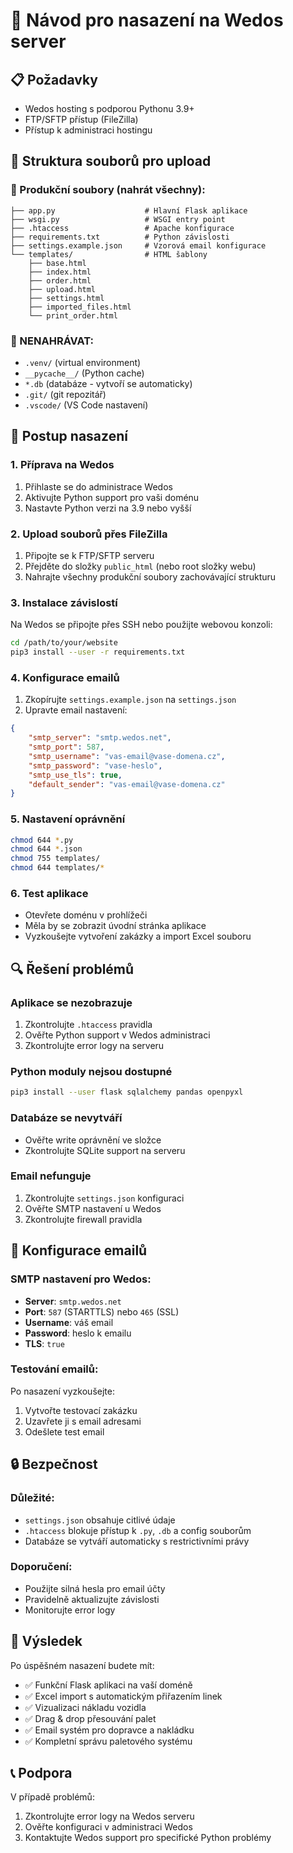 # 🚀 Návod pro nasazení na Wedos server

## 📋 Požadavky
- Wedos hosting s podporou Pythonu 3.9+
- FTP/SFTP přístup (FileZilla)
- Přístup k administraci hostingu

## 📁 Struktura souborů pro upload

### 🔧 Produkční soubory (nahrát všechny):
```
├── app.py                    # Hlavní Flask aplikace
├── wsgi.py                   # WSGI entry point
├── .htaccess                 # Apache konfigurace
├── requirements.txt          # Python závislosti
├── settings.example.json     # Vzorová email konfigurace
└── templates/                # HTML šablony
    ├── base.html
    ├── index.html
    ├── order.html
    ├── upload.html
    ├── settings.html
    ├── imported_files.html
    └── print_order.html
```

### 🚫 NENAHRÁVAT:
- `.venv/` (virtual environment)
- `__pycache__/` (Python cache)
- `*.db` (databáze - vytvoří se automaticky)
- `.git/` (git repozitář)
- `.vscode/` (VS Code nastavení)

## 🔧 Postup nasazení

### 1. Příprava na Wedos
1. Přihlaste se do administrace Wedos
2. Aktivujte Python support pro vaši doménu
3. Nastavte Python verzi na 3.9 nebo vyšší

### 2. Upload souborů přes FileZilla
1. Připojte se k FTP/SFTP serveru
2. Přejděte do složky `public_html` (nebo root složky webu)
3. Nahrajte všechny produkční soubory zachovávající strukturu

### 3. Instalace závislostí
Na Wedos se připojte přes SSH nebo použijte webovou konzoli:
```bash
cd /path/to/your/website
pip3 install --user -r requirements.txt
```

### 4. Konfigurace emailů
1. Zkopírujte `settings.example.json` na `settings.json`
2. Upravte email nastavení:
```json
{
    "smtp_server": "smtp.wedos.net",
    "smtp_port": 587,
    "smtp_username": "vas-email@vase-domena.cz",
    "smtp_password": "vase-heslo",
    "smtp_use_tls": true,
    "default_sender": "vas-email@vase-domena.cz"
}
```

### 5. Nastavení oprávnění
```bash
chmod 644 *.py
chmod 644 *.json
chmod 755 templates/
chmod 644 templates/*
```

### 6. Test aplikace
- Otevřete doménu v prohlížeči
- Měla by se zobrazit úvodní stránka aplikace
- Vyzkoušejte vytvoření zakázky a import Excel souboru

## 🔍 Řešení problémů

### Aplikace se nezobrazuje
1. Zkontrolujte `.htaccess` pravidla
2. Ověřte Python support v Wedos administraci
3. Zkontrolujte error logy na serveru

### Python moduly nejsou dostupné
```bash
pip3 install --user flask sqlalchemy pandas openpyxl
```

### Databáze se nevytváří
- Ověřte write oprávnění ve složce
- Zkontrolujte SQLite support na serveru

### Email nefunguje
1. Zkontrolujte `settings.json` konfiguraci
2. Ověřte SMTP nastavení u Wedos
3. Zkontrolujte firewall pravidla

## 📧 Konfigurace emailů

### SMTP nastavení pro Wedos:
- **Server**: `smtp.wedos.net`
- **Port**: `587` (STARTTLS) nebo `465` (SSL)
- **Username**: váš email
- **Password**: heslo k emailu
- **TLS**: `true`

### Testování emailů:
Po nasazení vyzkoušejte:
1. Vytvořte testovací zakázku
2. Uzavřete ji s email adresami
3. Odešlete test email

## 🔒 Bezpečnost

### Důležité:
- `settings.json` obsahuje citlivé údaje
- `.htaccess` blokuje přístup k `.py`, `.db` a config souborům
- Databáze se vytváří automaticky s restrictivními právy

### Doporučení:
- Použijte silná hesla pro email účty
- Pravidelně aktualizujte závislosti
- Monitorujte error logy

## 🎯 Výsledek

Po úspěšném nasazení budete mít:
- ✅ Funkční Flask aplikaci na vaší doméně
- ✅ Excel import s automatickým přiřazením linek
- ✅ Vizualizaci nákladu vozidla
- ✅ Drag & drop přesouvání palet
- ✅ Email systém pro dopravce a nakládku
- ✅ Kompletní správu paletového systému

## 📞 Podpora

V případě problémů:
1. Zkontrolujte error logy na Wedos serveru
2. Ověřte konfiguraci v administraci Wedos
3. Kontaktujte Wedos support pro specifické Python problémy
